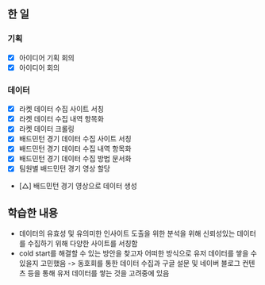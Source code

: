 ## 한 일

### 기획
- [x] 아이디어 기획 회의
- [x] 아이디어 회의

### 데이터
- [x] 라켓 데이터 수집 사이트 서칭
- [x] 라켓 데이터 수집 내역 항목화
- [x] 라켓 데이터 크롤링
- [x] 배드민턴 경기 데이터 수집 사이트 서칭
- [x] 배드민턴 경기 데이터 수집 내역 항목화
- [x] 배드민턴 경기 데이터 수집 방법 문서화
- [x] 팀원별 배드민턴 경기 영상 할당
- [△] 배드민턴 경기 영상으로 데이터 생성

## 학습한 내용
- 데이터의 유효성 및 유의미한 인사이트 도출을 위한 분석을 위해 신뢰성있는 데이터를 수집하기 위해 다양한 사이트를 서칭함
- cold start를 해결할 수 있는 방안을 찾고자 어떠한 방식으로 유저 데이터를 쌓을 수 있을지 고민했음 -> 동호회를 통한 데이터 수집과 구글 설문 및 네이버 블로그 컨텐츠 등을 통해 유저 데이터를 쌓는 것을 고려중에 있음
